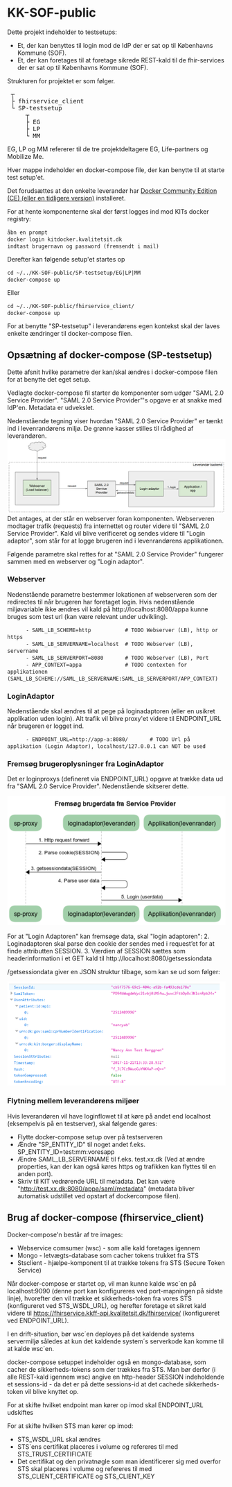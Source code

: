 # KK-SOF-public
Dette projekt indeholder to testsetups:

- Et, der kan benyttes til login mod de IdP der er sat op til Københavns Kommune (SOF).
- Et, der kan foretages til at foretage sikrede REST-kald til de fhir-services der er sat op til Københavns Kommune (SOF).

Strukturen for projektet er som følger.
<pre>
 ┬  
 ├ fhirservice_client
 └ SP-testsetup  
     ┬  
     ├ EG   
     ├ LP
     └ MM
</pre>

EG, LP og MM refererer til de tre projektdeltagere EG, Life-partners og Mobilize Me.

Hver mappe indeholder en docker-compose file, der kan benytte til at starte test setup'et.

Det forudsættes at den enkelte leverandør har [Docker Community Edition (CE) (eller en tidligere version)](https://docs.docker.com/engine/installation/) installeret.

For at hente komponenterne skal der først logges ind mod KITs docker registry:
```
åbn en prompt
docker login kitdocker.kvalitetsit.dk
indtast brugernavn og password (fremsendt i mail)
```
Derefter kan følgende setup'et startes op

```
cd ~/../KK-SOF-public/SP-testsetup/EG|LP|MM
docker-compose up

```

Eller


```
cd ~/../KK-SOF-public/fhirservice_client/
docker-compose up

```

For at benytte "SP-testsetup" i leverandørens egen kontekst skal der laves enkelte ændringer til docker-compose filen.

## Opsætning af docker-compose (SP-testsetup)
Dette afsnit hvilke parametre der kan/skal ændres i docker-compose filen for at benytte det eget setup.

Vedlagte docker-compose fil starter de komponenter som udgør "SAML 2.0 Service Provider". "SAML 2.0 Service Provider"'s opgave er at snakke med IdP'en. Metadata er udvekslet. 

Nedenstående tegning viser hvordan "SAML 2.0 Service Provider" er tænkt ind i levenrandørens miljø. De grønne kasser stilles til rådighed af leverandøren. 
![overview](/images/overview.png)
Det antages, at der står en webserver foran komponenten. Webserveren modtager trafik (requests) fra internettet og router videre til "SAML 2.0 Service Provider". Kald vil blive verificeret og sendes videre til "Login adaptor", som står for at logge brugeren ind i levenrandørens applikationen.

Følgende parametre skal rettes for at "SAML 2.0 Service Provider" fungerer sammen med en webserver og "Login adaptor".

### Webserver
Nedenstående parametre bestemmer lokationen af webserveren som der redirectes til når brugeren har foretaget login. 
Hvis nedenstående miljøvariable ikke ændres vil kald på http://localhost:8080/appa kunne bruges som test url (kan være relevant under udvikling).

```
      - SAML_LB_SCHEME=http           # TODO Webserver (LB), http or https
      - SAML_LB_SERVERNAME=localhost  # TODO Webserver (LB), servername
      - SAML_LB_SERVERPORT=8080       # TODO Webserver (LB), Port 
      - APP_CONTEXT=appa              # TODO contexten for applikationen (SAML_LB_SCHEME://SAML_LB_SERVERNAME:SAML_LB_SERVERPORT/APP_CONTEXT)
```
### LoginAdaptor
Nedenstående skal ændres til at pege på loginadaptoren (eller en usikret applikation uden login). Alt trafik vil blive proxy'et videre til ENDPOINT_URL når brugeren er logget ind. 
```
      - ENDPOINT_URL=http://app-a:8080/       # TODO Url på applikation (Login Adaptor), localhost/127.0.0.1 can NOT be used
```

### Fremsøg brugeroplysninger fra LoginAdaptor

Det er loginproxys (defineret via ENDPOINT_URL) opgave at trække data ud fra "SAML 2.0 Service Provider". Nedenstående skitserer dette.

![overview](/images/userdata.png)

For at "Login Adaptoren" kan fremsøge data, skal "login adaptoren":
2. Loginadaptoren skal parse den cookie der sendes med i request’et for at finde attributten SESSION.
3. Værdien af SESSION sættes som headerinformation i et GET kald til http://localhost:8080/getsessiondata

/getsessiondata giver en JSON struktur tilbage, som kan se ud som følger:

![json](/images/json.png)

### Flytning mellem leverandørens miljøer
Hvis leverandøren vil have loginflowet til at køre på andet end localhost (eksempelvis på en testserver), skal følgende gøres:
- Flytte docker-compose setup over på testserveren
- Ændre "SP_ENTITY_ID" til noget andet f.eks. SP_ENTITY_ID=test:mm:voresapp
- Ændre SAML_LB_SERVERNAME til f.eks. test.xx.dk (Ved at ændre properties, kan der kan også køres https og trafikken kan flyttes til en anden port).
- Skriv til KIT vedrørende URL til metadata. Det kan være "http://test.xx.dk:8080/appa/saml/metadata" (metadata bliver automatisk udstillet ved opstart af dockercompose filen). 

## Brug af docker-compose (fhirservice_client)

Docker-compose'n består af tre images:

- Webservice comsumer (wsc) - som alle kald foretages igennem
- Mongo - letvægts-database som cacher tokens trukket fra STS
- Stsclient - hjælpe-komponent til at trække tokens fra STS (Secure Token Service)

Når docker-compose er startet op, vil man kunne kalde wsc´en på localhost:9090 (denne port kan konfigureres ved port-mapningen på sidste linje), hvorefter den vil trække et sikkerheds-token fra vores STS (konfigureret ved STS_WSDL_URL), og herefter foretage et sikret kald videre til https://fhirservice.kkff-api.kvalitetsit.dk/fhirservice/ (konfigureret ved ENDPOINT_URL).

I en drift-situation, bør wsc´en deployes på det kaldende systems servermiljø således at kun det kaldende system´s serverkode kan komme til at kalde wsc´en.

docker-compose setuppet indeholder også en mongo-database, som cacher de sikkerheds-tokens som der trækkes fra STS. Man bør derfor (i alle REST-kald igennem wsc) angive en http-header SESSION indeholdende et sessions-id - da det er på dette sessions-id at det cachede sikkerheds-token vil blive knyttet op.

For at skifte hvilket endpoint man kører op imod skal ENDPOINT_URL udskiftes

For at skifte hvilken STS man kører op imod:

- STS_WSDL_URL skal ændres
- STS´ens certifikat placeres i volume og refereres til med STS_TRUST_CERTIFICATE
- Det certifikat og den privatnøgle som man identificerer sig med overfor STS skal placeres i volume og refereres til med STS_CLIENT_CERTIFICATE og STS_CLIENT_KEY




